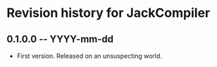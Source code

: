 # Revision history for JackCompiler

## 0.1.0.0 -- YYYY-mm-dd

* First version. Released on an unsuspecting world.
